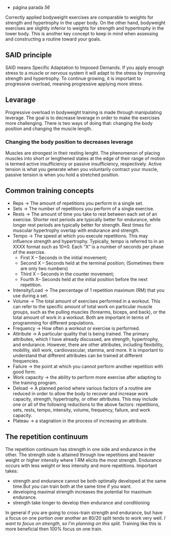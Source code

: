 - página parada *56* 

Correctly applied bodyweight exercises are comparable to weights for strength and hypertrophy in the upper body. On the other hand, bodyweight exercises are slightly inferior to weights for strength and hypertrophy in the lower body. This is another key concept to keep in mind when assessing and constructing a routine toward your goals.

## SAID principle
SAID means Specific Adaptation to Imposed Demands. If you apply enough stress to a muscle or nervous system it will adapt to the stress by improving strength and hypertrophy. To continue growing, it is important to progressive overload, meaning progressive applying more stress.

## Levarage
Progressive overload in bodyweight training is made through manipulating leverage. The goal is to decrease leverage in order to make the exercises more challenging. There is two ways of doing that: changing the body position and changing the muscle length.

### Changing the body position to decreases  leverage
Muscles are strongest in their resting lenght. The phenomenon of placing muscles into short or lengthened states at the edge of their range of motion is termed active insufficiency or passive insufficiency, respectively. Active tension is what you generate when you voluntarily contract your muscle, passive tension is when you hold a stretched position.

## Common training concepts
- Reps ->  The amount of repetitions you perform in a single set.
- Sets -> The number of repetitions you perform of a single exercise.
- Rests ->  The amount of time you take to rest between each set of an exercise. Shorter rest periods are typically better for endurance, while longer rest periods are typically better for strength. Rest times for muscular hypertrophy overlap with endurance and strength.
- Tempo -> The speed at which you execute repetitions. This may influence strength and hypertrophy. Typically, tempo is referred to in an XXXX format such as 10×0. Each “X” is a number of seconds per phase of the exercise.
	- First X – Seconds in the initial movement;
	- Second X – Seconds held at the terminal position; (Sometimes there are only two numbers)
	- Third X – Seconds in the counter movement;
	- Fourth X– Seconds held at the initial position before the next repetition.
- Intensity/Load -> The percentage of 1 repetition maximum (RM) that you use during a set.
- Volume -> The total amount of exercises performed in a workout. This can refer to the specific amount of total work on particular muscle groups, such as the pulling muscles (forearms, biceps, and back), or the total amount of work in a workout. Both are important in terms of programming for different populations.
- Frequency -> How often a workout or exercise is performed.
- Attribute -> A particular quality that is being trained. The primary attributes, which I have already discussed, are strength, hypertrophy, and endurance. However, there are other attributes, including flexibility, mobility, skill work, cardiovascular, stamina, and more. It is important to understand that different attributes can be trained at different frequencies.
- Failure -> the point at which you cannot perform another repetition with good form.
- Work capacity -> the ability to perform more exercise after adapting to the training program.
- Deload -> A planned period where various factors of a routine are reduced in order to allow the body to recover and increase work capacity, strength, hypertrophy, or other attributes. This may include one or all of the following reductions to the above factors: repetitions, sets, rests, tempo, intensity, volume, frequency, failure, and work capacity.
- Plateau -> a stagnation in the process of increasing an attribute.

## The repetition continuum
The repetition continuum has strength in one side and endurance in the other. The strength side is attained through low repetitions and heavier weight or higher intensity where 1 RM elicits the most strength. Endurance occurs with less weight or less intensity and more repetitions.
Important takes:
- strength and endurance cannot be both optimally developed at the same time.But you can train both at the same time if you want.
- developing maximal strength increases the potential for maximum endurance.
- strength take longer to develop then endurance and conditioning

In general if you are going to cross-train strength and endurance, but have a focus on one portion over another an 80/20 split  tends to work very well. *I want to focus on strength, so I'm planning on this split.*
Training like this is more beneficial then 100% focus on one train.






